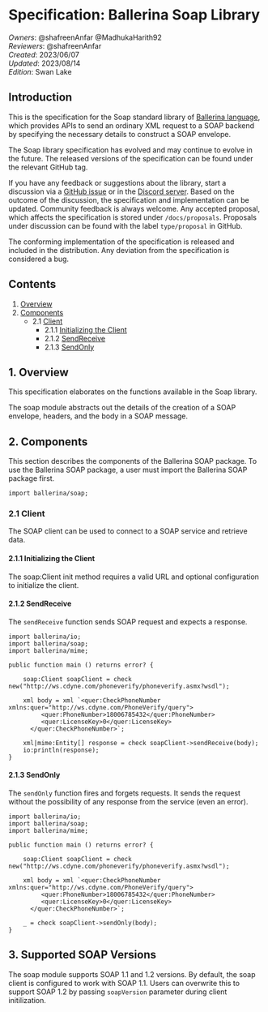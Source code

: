 # Specification: Ballerina Soap Library

_Owners_: @shafreenAnfar @MadhukaHarith92  
_Reviewers_: @shafreenAnfar  
_Created_: 2023/06/07  
_Updated_: 2023/08/14  
_Edition_: Swan Lake

## Introduction
This is the specification for the Soap standard library of [Ballerina language](https://ballerina.io/), which provides APIs to send an ordinary XML request to a SOAP backend by specifying the necessary details to construct a SOAP envelope.

The Soap library specification has evolved and may continue to evolve in the future. The released versions of the specification can be found under the relevant GitHub tag.

If you have any feedback or suggestions about the library, start a discussion via a [GitHub issue](https://github.com/ballerina-platform/ballerina-standard-library/issues) or in the [Discord server](https://discord.gg/ballerinalang). Based on the outcome of the discussion, the specification and implementation can be updated. Community feedback is always welcome. Any accepted proposal, which affects the specification is stored under `/docs/proposals`. Proposals under discussion can be found with the label `type/proposal` in GitHub.

The conforming implementation of the specification is released and included in the distribution. Any deviation from the specification is considered a bug.

## Contents

1. [Overview](#1-overview)
2. [Components](#2-components)
   * 2.1 [Client](#21-client)
       * 2.1.1 [Initializing the Client](#211-initializing-the-client)
       * 2.1.2 [SendReceive](#211-sendreceive)
       * 2.1.3 [SendOnly](#213-sendonly)

## 1. Overview
This specification elaborates on the functions available in the Soap library.

The soap module abstracts out the details of the creation of a SOAP envelope, headers, and the body in a SOAP message.

## 2. Components
This section describes the components of the Ballerina SOAP package. To use the Ballerina SOAP package, a user must import the Ballerina SOAP package first.
```ballerina
import ballerina/soap;
```

### 2.1 Client

The SOAP client can be used to connect to a SOAP service and retrieve data. 

#### 2.1.1 Initializing the Client

The soap:Client init method requires a valid URL and optional configuration to initialize the client.

#### 2.1.2 SendReceive

The `sendReceive` function sends SOAP request and expects a response.

```ballerina
import ballerina/io;
import ballerina/soap;
import ballerina/mime;
  
public function main () returns error? {

    soap:Client soapClient = check new("http://ws.cdyne.com/phoneverify/phoneverify.asmx?wsdl");

    xml body = xml `<quer:CheckPhoneNumber xmlns:quer="http://ws.cdyne.com/PhoneVerify/query"> 
         <quer:PhoneNumber>18006785432</quer:PhoneNumber>
         <quer:LicenseKey>0</quer:LicenseKey>
      </quer:CheckPhoneNumber>`;

    xml|mime:Entity[] response = check soapClient->sendReceive(body);
    io:println(response);
}
```

#### 2.1.3 SendOnly

The `sendOnly` function fires and forgets requests. It sends the request without the possibility of any response from the service (even an error).

```ballerina
import ballerina/io;
import ballerina/soap;
import ballerina/mime;
  
public function main () returns error? {

    soap:Client soapClient = check new("http://ws.cdyne.com/phoneverify/phoneverify.asmx?wsdl");

    xml body = xml `<quer:CheckPhoneNumber xmlns:quer="http://ws.cdyne.com/PhoneVerify/query"> 
         <quer:PhoneNumber>18006785432</quer:PhoneNumber>
         <quer:LicenseKey>0</quer:LicenseKey>
      </quer:CheckPhoneNumber>`;

    _ = check soapClient->sendOnly(body);
}
```

## 3. Supported SOAP Versions

The soap module supports SOAP 1.1 and 1.2 versions. By default, the soap client is configured to work with SOAP 1.1. Users can overwrite this to support SOAP 1.2 by passing `soapVersion`
parameter during client initilization.
